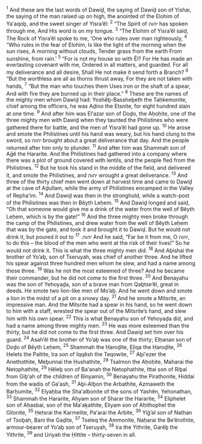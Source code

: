 <sup>1</sup> And these are the last words of Dawiḏ, the saying of Dawiḏ son of Yishai, the saying of the man raised up on high, the anointed of the Elohim of Ya‛aqoḇ, and the sweet singer of Yisra’ĕl:
<sup>2</sup> “The Spirit of יהוה has spoken through me, And His word is on my tongue.
<sup>3</sup> “The Elohim of Yisra’ĕl said, The Rock of Yisra’ĕl spoke to me, ‘One who rules over man righteously,
<sup>4</sup> “Who rules in the fear of Elohim, Is like the light of the morning when the sun rises, A morning without clouds, Tender grass from the earth From sunshine, from rain.’
<sup>5</sup> “For is not my house so with Ĕl? For He has made an everlasting covenant with me, Ordered in all matters, and guarded. For all my deliverance and all desire, Shall He not make it send forth a Branch?
<sup>6</sup> “But the worthless are all as thorns thrust away, For they are not taken with hands,
<sup>7</sup> “But the man who touches them Uses iron or the shaft of a spear, And with fire they are burned up in their place.”
<sup>8</sup> These are the names of the mighty men whom Dawiḏ had: Yoshĕḇ-Bassheḇeth the Taḥkemonite, chief among the officers, he was Aḏino the Etsnite, for eight hundred slain at one time.
<sup>9</sup> And after him was El‛azar son of Doḏo, the Aḥoḥite, one of the three mighty men with Dawiḏ when they taunted the Philistines who were gathered there for battle, and the men of Yisra’ĕl had gone up.
<sup>10</sup> He arose and smote the Philistines until his hand was weary, but his hand clung to the sword, so יהוה brought about a great deliverance that day. And the people returned after him only to plunder.
<sup>11</sup> And after him was Shammah son of Aḡĕ the Hararite. And the Philistines had gathered into a company where there was a plot of ground covered with lentils, and the people fled from the Philistines.
<sup>12</sup> But he took his stand in the middle of the field, and delivered it, and smote the Philistines, and יהוה wrought a great deliverance.
<sup>13</sup> And three of the thirty chief men went down at harvest time and came to Dawiḏ at the cave of Aḏullam, while the army of Philistines encamped in the Valley of Repha’im.
<sup>14</sup> And Dawiḏ was then in the stronghold, while a watch-post of the Philistines was then in Bĕyth Leḥem.
<sup>15</sup> And Dawiḏ longed and said, “Oh that someone would give me a drink of the water from the well of Bĕyth Leḥem, which is by the gate!”
<sup>16</sup> And the three mighty men broke through the camp of the Philistines, and drew water from the well of Bĕyth Leḥem that was by the gate, and took it and brought it to Dawiḏ. But he would not drink it, but poured it out to יהוה.
<sup>17</sup> And he said, “Far be it from me, O יהוה, to do this – the blood of the men who went at the risk of their lives!” So he would not drink it. This is what the three mighty men did.
<sup>18</sup> And Aḇishai the brother of Yo’aḇ, son of Tseruyah, was chief of another three. And he lifted his spear against three hundred men whom he slew, and had a name among these three.
<sup>19</sup> Was he not the most esteemed of three? And he became their commander, but he did not come to the first three.
<sup>20</sup> And Benayahu was the son of Yehoyaḏa, son of a brave man from Qaḇtse’ĕl, great in deeds. He smote two lion-like men of Mo’aḇ. And he went down and smote a lion in the midst of a pit on a snowy day.
<sup>21</sup> And he smote a Mitsrite, an impressive man. And the Mitsrite had a spear in his hand, so he went down to him with a staff, wrested the spear out of the Mitsrite’s hand, and slew him with his own spear.
<sup>22</sup> This is what Benayahu son of Yehoyaḏa did, and had a name among three mighty men.
<sup>23</sup> He was more esteemed than the thirty, but he did not come to the first three. And Dawiḏ set him over his guard.
<sup>24</sup> Asah’ĕl the brother of Yo’aḇ was one of the thirty; Elḥanan son of Doḏo of Bĕyth Leḥem,
<sup>25</sup> Shammah the Ḥaroḏite, Eliqa the Ḥaroḏite,
<sup>26</sup> Ḥelets the Paltite, Ira son of Iqqĕsh the Teqowite,
<sup>27</sup> Aḇi‛ezer the Anethothite, Meḇunnai the Ḥushathite,
<sup>28</sup> Tsalmon the Aḥoḥite, Maharai the Netophathite,
<sup>29</sup> Ḥĕleḇ son of Ba‛anah the Netophathite, Ittai son of Riḇai from Giḇ‛ah of the children of Binyamin,
<sup>30</sup> Benayahu the Pirathonite, Hiddai from the wadis of Ga‛ash,
<sup>31</sup> Aḇi-Alḇon the Arbathite, Azmaweth the Barḥumite,
<sup>32</sup> Elyaḥba the Sha‛albonite of the sons of Yashĕn, Yehonathan,
<sup>33</sup> Shammah the Hararite, Aḥyam son of Sharar the Hararite,
<sup>34</sup> Eliphelet son of Aḥasbai, son of the Ma‛aḵathite, Eliyam son of Aḥithophel the Gilonite,
<sup>35</sup> Ḥetsrai the Karmelite, Pa‛arai the Arbite,
<sup>36</sup> Yiḡ’al son of Nathan of Tsoḇah, Bani the Gaḏite,
<sup>37</sup> Tseleq the Ammonite, Naḥarai the Be’ĕrothite, armour-bearer of Yo’aḇ son of Tseruyah,
<sup>38</sup> Ira the Yithrite, Garĕḇ the Yithrite,
<sup>39</sup> and Uriyah the Ḥittite – thirty-seven in all.
